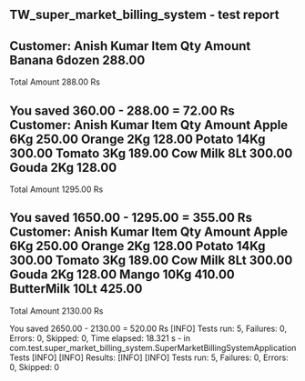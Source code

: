 ## TW_super_market_billing_system - test report


Customer:       Anish Kumar
Item                 Qty                 Amount
Banana               6dozen      288.00
----------------------------------------------------------

Total Amount         288.00 Rs

You saved            360.00 - 288.00 = 72.00 Rs
Customer:       Anish Kumar
Item                 Qty                 Amount
Apple                6Kg         250.00
Orange               2Kg         128.00
Potato               14Kg        300.00
Tomato               3Kg         189.00
Cow Milk                     8Lt         300.00
Gouda                2Kg         128.00
----------------------------------------------------------

Total Amount         1295.00 Rs

You saved            1650.00 - 1295.00 = 355.00 Rs
Customer:       Anish Kumar
Item                 Qty                 Amount
Apple                6Kg         250.00
Orange               2Kg         128.00
Potato               14Kg        300.00
Tomato               3Kg         189.00
Cow Milk                     8Lt         300.00
Gouda                2Kg         128.00
Mango                10Kg        410.00
ButterMilk                   10Lt        425.00
----------------------------------------------------------

Total Amount         2130.00 Rs

You saved            2650.00 - 2130.00 = 520.00 Rs
[INFO] Tests run: 5, Failures: 0, Errors: 0, Skipped: 0, Time elapsed: 18.321 s - in com.test.super_market_billing_system.SuperMarketBillingSystemApplicationTests
[INFO] 
[INFO] Results:
[INFO] 
[INFO] Tests run: 5, Failures: 0, Errors: 0, Skipped: 0
